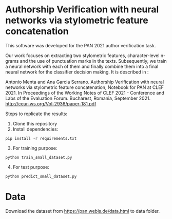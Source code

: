 # Authorship Verification with neural networks via stylometric feature concatenation

This software was developed for the PAN 2021 author verification task. 

Our work focuses on extracting two stylometric features, character-level n-grams and the use of punctuation marks in the texts. Subsequently, we train a neural network with each of them and finally combine them into a final neural network for the classifier decision making. It is described in :

Antonio Menta and Ana Garcia Serrano.  Authorship Verification with neural networks via stylometric feature concatenation, Notebook for PAN at CLEF 2021. In Proceedings of the Working Notes of CLEF 2021 - Conference and Labs of the Evaluation Forum. Bucharest, Romania, September 2021.
 http://ceur-ws.org/Vol-2936/paper-181.pdf

 

Steps to replicate the results: 

1. Clone this repository
2. Install dependencies:
<pre><code>pip install -r requirements.txt</code></pre>
3. For training purpose:
<pre><code>python train_small_dataset.py</code></pre>
4. For test purpose:
<pre><code>python predict_small_dataset.py</code></pre>


# Data

Download the dataset from https://pan.webis.de/data.html to data folder.



